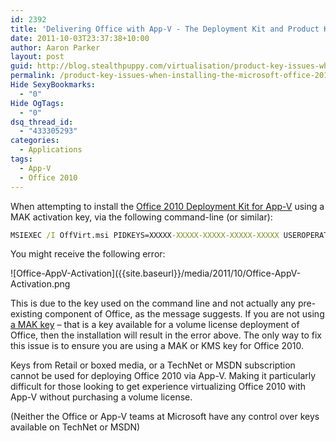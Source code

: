 ```yaml
---
id: 2392
title: 'Delivering Office with App-V - The Deployment Kit and Product Key issues'
date: 2011-10-03T23:37:38+10:00
author: Aaron Parker
layout: post
guid: http://blog.stealthpuppy.com/virtualisation/product-key-issues-when-installing-the-microsoft-office-2010-deployment-kit-for-app-v/
permalink: /product-key-issues-when-installing-the-microsoft-office-2010-deployment-kit-for-app-v/
Hide SexyBookmarks:
  - "0"
Hide OgTags:
  - "0"
dsq_thread_id:
  - "433305293"
categories:
  - Applications
tags:
  - App-V
  - Office 2010
---
```

When attempting to install the [Office 2010 Deployment Kit for App-V](http://www.microsoft.com/download/en/details.aspx?id=10386) using a MAK activation key, via the following command-line (or similar):

```cmd
MSIEXEC /I OffVirt.msi PIDKEYS=XXXXX-XXXXX-XXXXX-XXXXX-XXXXX USEROPERATIONS=1
```

You might receive the following error:

![Office-AppV-Activation]({{site.baseurl}}/media/2011/10/Office-AppV-Activation.png

This is due to the key used on the command line and not actually any pre-existing component of Office, as the message suggests. If you are not using [a MAK key](http://technet.microsoft.com/en-us/office/ee691939) – that is a key available for a volume license deployment of Office, then the installation will result in the error above. The only way to fix this issue is to ensure you are using a MAK or KMS key for Office 2010.

Keys from Retail or boxed media, or a TechNet or MSDN subscription cannot be used for deploying Office 2010 via App-V. Making it particularly difficult for those looking to get experience virtualizing Office 2010 with App-V without purchasing a volume license.

(Neither the Office or App-V teams at Microsoft have any control over keys available on TechNet or MSDN)
